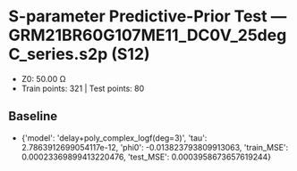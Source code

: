 # S-parameter Predictive-Prior Test — GRM21BR60G107ME11_DC0V_25degC_series.s2p (S12)
- Z0: 50.00 Ω
- Train points: 321  |  Test points: 80

## Baseline
- {'model': 'delay+poly_complex_logf(deg=3)', 'tau': 2.7863912699054117e-12, 'phi0': -0.013823793809913063, 'train_MSE': 0.00023369899413220476, 'test_MSE': 0.0003958673657619244}